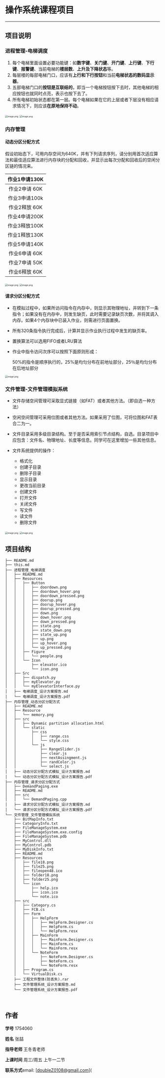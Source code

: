 # 操作系统课程项目



------

## 项目说明

### 进程管理-电梯调度

1. 每个电梯里面设置必要功能键：如**数字键**、**关门键**、**开门键**、**上行键**、**下行键**、**报警键**、当前电梯的**楼层数**、**上升及下降状态**等。
2. 每层楼的每部电梯门口，应该有**上行和下行按钮**和当前**电梯状态的数码显示器**。
3. 五部电梯门口的**按钮是互联结的**，即当一个电梯按钮按下去时，其他电梯的相应按钮也就同时点亮，表示也按下去了。
4. 所有电梯初始状态都在第一层。每个电梯如果在它的上层或者下层没有相应请求情况下，则应该**在原地保持不动**。

 <img src="https://upload-images.jianshu.io/upload_images/12014150-9c8f6f1b7547b823.png?imageMogr2/auto-orient/strip%7CimageView2/2/w/1240" alt="image.png" style="zoom:50%;" />

<img src="https://upload-images.jianshu.io/upload_images/12014150-3ee5d372211bfe25.png?imageMogr2/auto-orient/strip%7CimageView2/2/w/1240" alt="image.png" style="zoom:50%;" />

<br/>

### 内存管理

#### 动态分区分配方式

假设初始态下，可用内存空间为640K，并有下列请求序列，请分别用首次适应算法和最佳适应算法进行内存块的分配和回收，并显示出每次分配和回收后的空闲分区链的情况来。

| 作业1申请130K |
| :-----------: |
| 作业2申请 60K |
| 作业3申请100k |
| 作业2释放 60K |
| 作业4申请200K |
| 作业3释放100K |
| 作业1释放130K |
| 作业5申请140K |
| 作业6申请 60K |
| 作业7申请 50K |
| 作业6释放 60K |

<img src="https://upload-images.jianshu.io/upload_images/12014150-e9e2c23eb0309973.png?imageMogr2/auto-orient/strip%7CimageView2/2/w/1240" alt="image.png" style="zoom:50%;" />

<img src="https://upload-images.jianshu.io/upload_images/12014150-0b336d12d32d0cd8.png?imageMogr2/auto-orient/strip%7CimageView2/2/w/1240" alt="image.png" style="zoom:50%;" />

#### 请求分区分配方式

- 在模拟过程中，如果所访问指令在内存中，则显示其物理地址，并转到下一条指令；如果没有在内存中，则发生缺页，此时需要记录缺页次数，并将其调入内存。如果4个内存块中已装入作业，则需进行页面置换。

- 所有320条指令执行完成后，计算并显示作业执行过程中发生的缺页率。

- 置换算法可以选用FIFO或者LRU算法

- 作业中指令访问次序可以按照下面原则形成：  

  ​    50%的指令是顺序执行的，25%是均匀分布在前地址部分，25％是均匀分布在后地址部分

<img src="https://upload-images.jianshu.io/upload_images/12014150-1060f1b40ab787fc.png?imageMogr2/auto-orient/strip%7CimageView2/2/w/1240" alt="image.png" style="zoom:50%;" />

<br/>

### 文件管理-文件管理模拟系统

- 文件存储空间管理可采取显式链接（如FAT）或者其他方法。（即自选一种方法）

- 空闲空间管理可采用位图或者其他方法。如果采用了位图，可将位图和FAT表合二为一。

- 文件目录采用多级目录结构。至于是否采用索引节点结构，自选。目录项目中应包含：文件名、物理地址、长度等信息。同学可在这里增加一些其他信息。

- 文件系统提供的操作：

  - 格式化
  - 创建子目录
  - 删除子目录
  - 显示目录
  - 更改当前目录
  - 创建文件
  - 打开文件
  - 关闭文件
  - 写文件
  - 读文件
  - 删除文件

<img src="https://upload-images.jianshu.io/upload_images/12014150-f936ef8c2fb62a75.png?imageMogr2/auto-orient/strip%7CimageView2/2/w/1240" alt="image.png" style="zoom:50%;" />

<img src="https://upload-images.jianshu.io/upload_images/12014150-c31f741e16c737a3.png?imageMogr2/auto-orient/strip%7CimageView2/2/w/1240" alt="image.png" style="zoom:50%;" />

<br/>

## 项目结构

```
├── README.md
├── this.md
├── 进程管理_电梯调度
│   ├── README.md
│   ├── Resources
│   │   ├── Button
│   │   │   ├── doordown.png
│   │   │   ├── doordown_hover.png
│   │   │   ├── doordown_pressed.png
│   │   │   ├── doorup.png
│   │   │   ├── doorup_hover.png
│   │   │   ├── doorup_pressed.png
│   │   │   ├── down.png
│   │   │   ├── down_hover.png
│   │   │   ├── down_pressed.png
│   │   │   ├── state.png
│   │   │   ├── state_down.png
│   │   │   ├── state_up.png
│   │   │   ├── up.png
│   │   │   ├── up_hover.png
│   │   │   └── up_pressed.png
│   │   ├── Figure
│   │   │   └── people.png
│   │   └── Icon
│   │       ├── elevator.ico
│   │       └── icon.png
│   ├── Src
│   │   ├── dispatch.py
│   │   ├── myElevator.py
│   │   └── myElevatorInterface.py
│   ├── 电梯调度_设计方案报告.md
│   └── 电梯调度_设计方案报告.pdf
├── 内存管理_动态分区分配方式
│   ├── README.md
│   ├── Resource
│   │   └── memory.png
│   ├── src
│   │   ├── Dynamic partition allocation.html
│   │   └── static
│   │       ├── css
│   │       │   ├── range.css
│   │       │   └── style.css
│   │       └── js
│   │           ├── RangeSlider.js
│   │           ├── clear.js
│   │           ├── nextAssingment.js
│   │           ├── randColor.js
│   │           └── select.js
│   ├── 动态分区分配方式模拟_设计方案报告.md
│   └── 动态分区分配方式模拟_设计方案报告.pdf
├── 内存管理_请求分区分配方式
│   ├── DemandPaging.exe
│   ├── README.md
│   ├── src
│   │   └── DemandPaging.cpp
│   ├── 请求分区分配方式模拟_设计方案报告.md
│   └── 请求分区分配方式模拟_设计方案报告.pdf
└── 文件管理_文件管理模拟系统
    ├── BitMapInfo.txt
    ├── CategoryInfo.txt
    ├── FileManageSystem.exe
    ├── FileManageSystem.exe.config
    ├── FileManageSystem.pdb
    ├── MyControl.dll
    ├── MyControl.pdb
    ├── MyDiskInfo.txt
    ├── README.md
    ├── Resources
    │   ├── file18.png
    │   ├── file25.png
    │   ├── fileopen48.ico
    │   ├── folder18.png
    │   ├── folder25.png
    │   └── icon
    │       ├── help.ico
    │       ├── icon.ico
    │       └── note.ico
    ├── src
    │   ├── Category.cs
    │   ├── FCB.cs
    │   ├── Form
    │   │   ├── HelpForm
    │   │   │   ├── HelpForm.Designer.cs
    │   │   │   ├── HelpForm.cs
    │   │   │   └── HelpForm.resx
    │   │   ├── MainForm
    │   │   │   ├── MainForm.Designer.cs
    │   │   │   ├── MainForm.cs
    │   │   │   └── MainForm.resx
    │   │   └── NoteForm
    │   │       ├── NoteForm.Designer.cs
    │   │       ├── NoteForm.cs
    │   │       └── NoteForm.resx
    │   ├── Program.cs
    │   └── VirtualDisk.cs
    ├── 工程文件整体(防丢失).rar
    ├── 文件管理系统_设计方案报告.md
    └── 文件管理系统_设计方案报告.pdf

```

<br/>

## 作者

**学号**			1754060

**姓名**			张喆

**指导老师**	王冬青老师

**上课时间**	周三/周五 上午一二节

**联系方式**email: [doubleZ0108@gmail.com](
